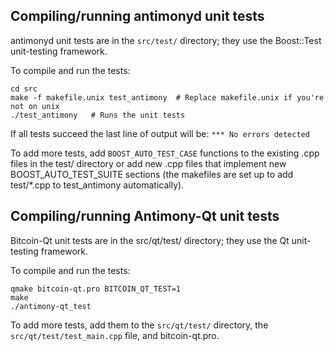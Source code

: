Compiling/running antimonyd unit tests
------------------------------------

antimonyd unit tests are in the `src/test/` directory; they
use the Boost::Test unit-testing framework.

To compile and run the tests:

	cd src
	make -f makefile.unix test_antimony  # Replace makefile.unix if you're not on unix
	./test_antimony   # Runs the unit tests

If all tests succeed the last line of output will be:
`*** No errors detected`

To add more tests, add `BOOST_AUTO_TEST_CASE` functions to the existing
.cpp files in the test/ directory or add new .cpp files that
implement new BOOST_AUTO_TEST_SUITE sections (the makefiles are
set up to add test/*.cpp to test_antimony automatically).


Compiling/running Antimony-Qt unit tests
---------------------------------------

Bitcoin-Qt unit tests are in the src/qt/test/ directory; they
use the Qt unit-testing framework.

To compile and run the tests:

	qmake bitcoin-qt.pro BITCOIN_QT_TEST=1
	make
	./antimony-qt_test

To add more tests, add them to the `src/qt/test/` directory,
the `src/qt/test/test_main.cpp` file, and bitcoin-qt.pro.

